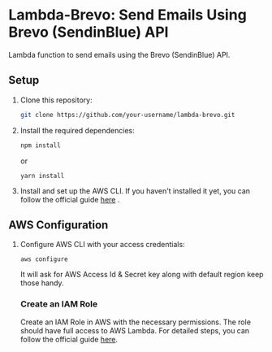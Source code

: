 # Lambda-Brevo: Send Emails Using Brevo (SendinBlue) API

Lambda function to send emails using the Brevo (SendinBlue) API.

## Setup

1. Clone this repository:

   ```bash
   git clone https://github.com/your-username/lambda-brevo.git

   ```

2. Install the required dependencies:

   ```bash
   npm install
   ```

   or

   ```
   yarn install
   ```

3. Install and set up the AWS CLI. If you haven't installed it yet, you can follow the official guide [here](https://docs.aws.amazon.com/cli/latest/userguide/cli-configure-quickstart.html)
   .

## AWS Configuration

1. Configure AWS CLI with your access credentials:

   ```
   aws configure
   ```

   It will ask for AWS Access Id & Secret key along with default region keep those handy.

   ### Create an IAM Role

   Create an IAM Role in AWS with the necessary permissions. The role should have full access to AWS Lambda. For detailed steps, you can follow the official guide [here](https://docs.aws.amazon.com/lambda/latest/dg/lambda-intro-execution-role.html).
